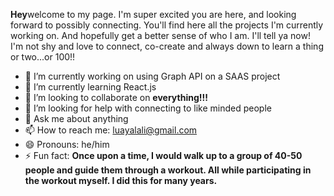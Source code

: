 <strong>Hey</strong>welcome to my page. I'm super excited you are here, and looking forward to possibly connecting. You'll find here all the projects I'm currently working on. And hopefully get a better sense of who I am.  I'll tell ya now! I'm not shy and love to connect, co-create and always down to learn a thing or two...or 100!!


- 🔭 I’m currently working on using Graph API on a SAAS project
- 🌱 I’m currently learning React.js
- 👯 I’m looking to collaborate on <strong>everything!!!</strong>
- 🤔 I’m looking for help with connecting to like minded people
- 💬 Ask me about anything
- 📫 How to reach me: luayalali@gmail.com
- 😄 Pronouns: he/him
- ⚡ Fun fact: <strong>Once upon a time, I would walk up to a group of 40-50 people and guide them through a workout. All while participating in the workout myself. I did this for many years.</strong>

